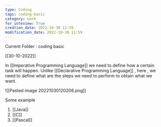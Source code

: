 ```yaml
---
type: Coding  
tags: coding-basic
category: work
for_inteview: True
creation_date: 2022-10-30 11:59
modification_date: 2022-10-30 11:59
---
```


  
Current Folder : coding basic




[[30-10-2022]]

In [[Imperative Programming Language]] we need to define how a certain task will happen. Unlike [[Declarative Programming Language]] , here , we need to define what are the steps we need to perform to obtain what we want. 

![[Pasted image 20221030120206.png]]

Some example
1. [[Java]]
2. [[C]]
3. [[Pascal]]
